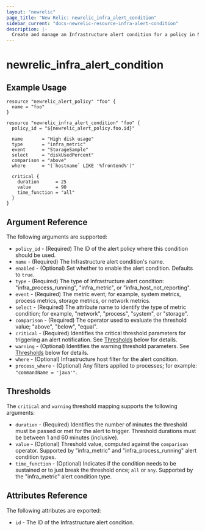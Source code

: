 ```yaml
---
layout: "newrelic"
page_title: "New Relic: newrelic_infra_alert_condition"
sidebar_current: "docs-newrelic-resource-infra-alert-condition"
description: |-
  Create and manage an Infrastructure alert condition for a policy in New Relic.
---
```


# newrelic\_infra_alert\_condition

## Example Usage

```hcl
resource "newrelic_alert_policy" "foo" {
  name = "foo"
}

resource "newrelic_infra_alert_condition" "foo" {
  policy_id = "${newrelic_alert_policy.foo.id}"

  name       = "High disk usage"
  type       = "infra_metric"
  event      = "StorageSample"
  select     = "diskUsedPercent"
  comparison = "above"
  where      = "(`hostname` LIKE '%frontend%')"

  critical {
    duration      = 25
    value         = 90
    time_function = "all"
  }
}
```

## Argument Reference

The following arguments are supported:

  * `policy_id` - (Required) The ID of the alert policy where this condition should be used.
  * `name` - (Required) The Infrastructure alert condition's name.
  * `enabled` - (Optional) Set whether to enable the alert condition. Defaults to `true`.
  * `type` - (Required) The type of Infrastructure alert condition: "infra_process_running", "infra_metric", or "infra_host_not_reporting".
  * `event` - (Required) The metric event; for example, system metrics, process metrics, storage metrics, or network metrics.
  * `select` - (Required) The attribute name to identify the type of metric condition; for example, "network", "process", "system", or "storage".
  * `comparison` - (Required) The operator used to evaluate the threshold value; "above", "below", "equal".
  * `critical` - (Required) Identifies the critical threshold parameters for triggering an alert notification. See [Thresholds](#thresholds) below for details.
  * `warning` - (Optional) Identifies the warning threshold parameters. See [Thresholds](#thresholds) below for details.
  * `where` - (Optional) Infrastructure host filter for the alert condition.
  * `process_where` - (Optional) Any filters applied to processes; for example: `"commandName = 'java'"`.

## Thresholds

The `critical` and `warning` threshold mapping supports the following arguments:

  * `duration` - (Required) Identifies the number of minutes the threshold must be passed or met for the alert to trigger. Threshold durations must be between 1 and 60 minutes (inclusive).
  * `value` - (Optional) Threshold value, computed against the `comparison` operator. Supported by "infra_metric" and "infra_process_running" alert condition types.
  * `time_function` - (Optional) Indicates if the condition needs to be sustained or to just break the threshold once; `all` or `any`. Supported by the "infra_metric" alert condition type.

## Attributes Reference

The following attributes are exported:

  * `id` - The ID of the Infrastructure alert condition.
